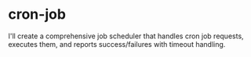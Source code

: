 # cron-job
I'll create a comprehensive job scheduler that handles cron job requests, executes them, and reports success/failures with timeout handling.
